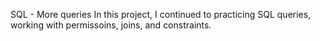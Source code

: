 SQL - More queries
In this project, I continued to practicing SQL queries, working with permissoins, joins, and constraints.
